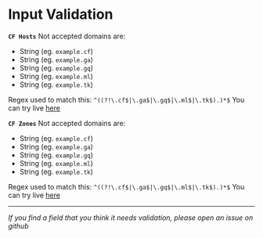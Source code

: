 # Input Validation

**`CF Hosts`**
Not accepted domains are:

- String (eg. `example.cf`)
- String (eg. `example.ga`)
- String (eg. `example.gq`)
- String (eg. `example.ml`)
- String (eg. `example.tk`)

Regex used to match this: `^((?!\.cf$|\.ga$|\.gq$|\.ml$|\.tk$).)*$`
You can try live [here](https://regex101.com/r/GFEGVB/1)

**`CF Zones`**
Not accepted domains are:

- String (eg. `example.cf`)
- String (eg. `example.ga`)
- String (eg. `example.gq`)
- String (eg. `example.ml`)
- String (eg. `example.tk`)

Regex used to match this: `^((?!\.cf$|\.ga$|\.gq$|\.ml$|\.tk$).)*$`
You can try live [here](https://regex101.com/r/GFEGVB/1)

---

_If you find a field that you think it needs validation, please open an issue on github_
